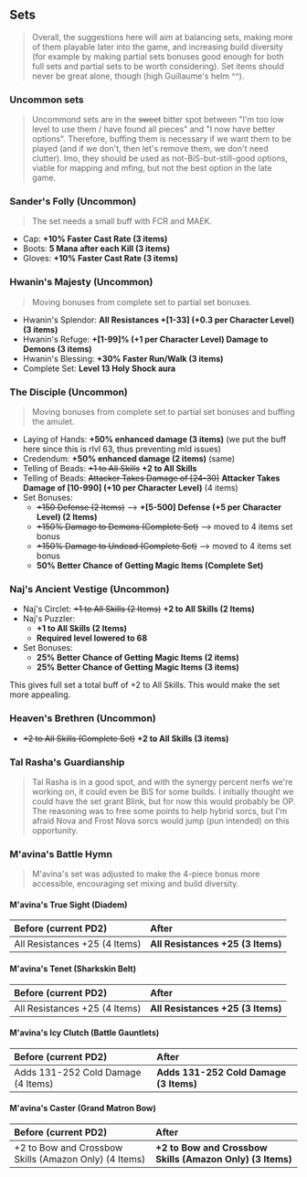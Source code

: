 ## Sets

> Overall, the suggestions here will aim at balancing sets, making more of them playable later into the game, and increasing build diversity (for example by making partial sets bonuses good enough for both full sets and partial sets to be worth considering). Set items should never be great alone, though (high Guillaume's helm ^^).

### Uncommon sets

> Uncommond sets are in the ~~sweet~~ bitter spot between "I'm too low level to use them / have found all pieces" and "I now have better options". Therefore, buffing them is necessary if we want them to be played (and if we don't, then let's remove them, we don't need clutter). Imo, they should be used as not-BiS-but-still-good options, viable for mapping and mfing, but not the best option in the late game.

### Sander's Folly (Uncommon)

> The set needs a small buff with FCR and MAEK.

- Cap: **+10% Faster Cast Rate (3 items)**
- Boots: **5 Mana after each Kill (3 items)**
- Gloves: **+10% Faster Cast Rate (3 items)**

### Hwanin's Majesty (Uncommon)

> Moving bonuses from complete set to partial set bonuses.

- Hwanin's Splendor: **All Resistances +[1-33] (+0.3 per Character Level) (3 items)**
- Hwanin's Refuge: **+[1-99]% (+1 per Character Level) Damage to Demons (3 items)**
- Hwanin's Blessing: **+30% Faster Run/Walk (3 items)**
- Complete Set: **Level 13 Holy Shock aura**

### The Disciple (Uncommon)

> Moving bonuses from complete set to partial set bonuses and buffing the amulet.

- Laying of Hands: **+50% enhanced damage (3 items)** (we put the buff here since this is rlvl 63, thus preventing mld issues)
- Credendum: **+50% enhanced damage (2 items)** (same)
- Telling of Beads: ~~+1 to All Skills~~ **+2 to All Skills**
- Telling of Beads: ~~Attacker Takes Damage of [24-30]~~ **Attacker Takes Damage of [10-990] (+10 per Character Level)** (4 items)
- Set Bonuses:
  - ~~+150 Defense (2 Items)~~ --> **+[5-500] Defense (+5 per Character Level) (2 Items)**
  - ~~+150% Damage to Demons (Complete Set)~~ --> moved to 4 items set bonus
  - ~~+150% Damage to Undead (Complete Set)~~ --> moved to 4 items set bonus
  - **50% Better Chance of Getting Magic Items (Complete Set)**

### Naj's Ancient Vestige (Uncommon)

- Naj's Circlet: ~~+1 to All Skills (2 Items)~~ **+2 to All Skills (2 Items)**
- Naj's Puzzler:
  - **+1 to All Skills (2 Items)**
  - **Required level lowered to 68**
- Set Bonuses:
  - **25% Better Chance of Getting Magic Items (2 items)**
  - **25% Better Chance of Getting Magic Items (3 items)**

This gives full set a total buff of +2 to All Skills. This would make the set more appealing.

### Heaven's Brethren (Uncommon)

- ~~+2 to All Skills (Complete Set)~~ **+2 to All Skills (3 items)**

### Tal Rasha's Guardianship

> Tal Rasha is in a good spot, and with the synergy percent nerfs we're working on, it could even be BiS for some builds. I initially thought we could have the set grant Blink, but for now this would probably be OP. The reasoning was to free some points to help hybrid sorcs, but I'm afraid Nova and Frost Nova sorcs would jump (pun intended) on this opportunity.

### M'avina's Battle Hymn

> M'avina's set was adjusted to make the 4-piece bonus more accessible, encouraging set mixing and build diversity.

#### M'avina's True Sight (Diadem)

| Before (current PD2)                      | After                                    |
|:------------------------------------------|:-----------------------------------------|
| All Resistances +25 (4 Items)             | **All Resistances +25 (3 Items)**        |

#### M'avina's Tenet (Sharkskin Belt)

| Before (current PD2)                      | After                                    |
|:------------------------------------------|:-----------------------------------------|
| All Resistances +25 (4 Items)             | **All Resistances +25 (3 Items)**        |

#### M'avina's Icy Clutch (Battle Gauntlets)

| Before (current PD2)                      | After                                    |
|:------------------------------------------|:-----------------------------------------|
| Adds 131-252 Cold Damage (4 Items)        | **Adds 131-252 Cold Damage (3 Items)**   |

#### M'avina's Caster (Grand Matron Bow)

| Before (current PD2)                                     | After                                                   |
|:---------------------------------------------------------|:---------------------------------------------------------|
| +2 to Bow and Crossbow Skills (Amazon Only) (4 Items)    | **+2 to Bow and Crossbow Skills (Amazon Only) (3 Items)** |

